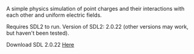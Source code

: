 A simple physics simulation of point charges and their interactions with each other and uniform electric fields.

Requires SDL2 to run.
Version of SDL2: 2.0.22 (other versions may work, but haven't been tested).

Download SDL 2.0.22 [Here](https://github.com/libsdl-org/SDL/releases/tag/release-2.0.22)
